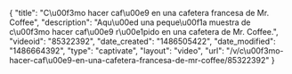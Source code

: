 {
    "title": "C\u00f3mo hacer caf\u00e9 en una cafetera francesa de Mr. Coffee",
    "description": "Aqu\u00ed una peque\u00f1a muestra de c\u00f3mo hacer caf\u00e9 r\u00e1pido en una cafetera de Mr. Coffee.",
    "videoid": "85322392",
    "date_created": "1486505422",
    "date_modified": "1486664392",
    "type": "captivate",
    "layout": "video",
    "url": "\/v\/c\u00f3mo-hacer-caf\u00e9-en-una-cafetera-francesa-de-mr-coffee\/85322392"
}